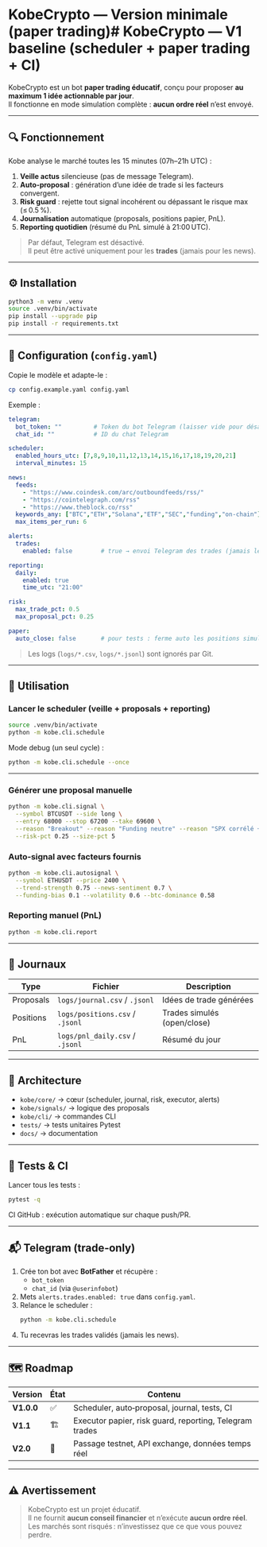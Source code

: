 # KobeCrypto — Version minimale (paper trading)# KobeCrypto — V1 baseline (scheduler + paper trading + CI)

KobeCrypto est un bot **paper trading éducatif**, conçu pour proposer **au maximum 1 idée actionnable par jour**.  
Il fonctionne en mode simulation complète : **aucun ordre réel** n’est envoyé.

---

## 🔍 Fonctionnement

Kobe analyse le marché toutes les 15 minutes (07h–21h UTC) :

1. **Veille actus** silencieuse (pas de message Telegram).  
2. **Auto‑proposal** : génération d’une idée de trade si les facteurs convergent.  
3. **Risk guard** : rejette tout signal incohérent ou dépassant le risque max (≤ 0.5 %).  
4. **Journalisation** automatique (proposals, positions papier, PnL).  
5. **Reporting quotidien** (résumé du PnL simulé à 21:00 UTC).  

> Par défaut, Telegram est désactivé.  
> Il peut être activé uniquement pour les **trades** (jamais pour les news).

---

## ⚙️ Installation

```bash
python3 -m venv .venv
source .venv/bin/activate
pip install --upgrade pip
pip install -r requirements.txt
```

---

## 🧩 Configuration (`config.yaml`)

Copie le modèle et adapte-le :
```bash
cp config.example.yaml config.yaml
```

Exemple :
```yaml
telegram:
  bot_token: ""         # Token du bot Telegram (laisser vide pour désactiver)
  chat_id: ""           # ID du chat Telegram

scheduler:
  enabled_hours_utc: [7,8,9,10,11,12,13,14,15,16,17,18,19,20,21]
  interval_minutes: 15

news:
  feeds:
    - "https://www.coindesk.com/arc/outboundfeeds/rss/"
    - "https://cointelegraph.com/rss"
    - "https://www.theblock.co/rss"
  keywords_any: ["BTC","ETH","Solana","ETF","SEC","funding","on-chain"]
  max_items_per_run: 6

alerts:
  trades:
    enabled: false        # true → envoi Telegram des trades (jamais les news)

reporting:
  daily:
    enabled: true
    time_utc: "21:00"

risk:
  max_trade_pct: 0.5
  max_proposal_pct: 0.25

paper:
  auto_close: false       # pour tests : ferme auto les positions simulées
```

> Les logs (`logs/*.csv`, `logs/*.jsonl`) sont ignorés par Git.

---

## 🚀 Utilisation

### Lancer le scheduler (veille + proposals + reporting)
```bash
source .venv/bin/activate
python -m kobe.cli.schedule
```

Mode debug (un seul cycle) :
```bash
python -m kobe.cli.schedule --once
```

---

### Générer une proposal manuelle
```bash
python -m kobe.cli.signal \
  --symbol BTCUSDT --side long \
  --entry 68000 --stop 67200 --take 69600 \
  --reason "Breakout" --reason "Funding neutre" --reason "SPX corrélé +" \
  --risk-pct 0.25 --size-pct 5
```

### Auto‑signal avec facteurs fournis
```bash
python -m kobe.cli.autosignal \
  --symbol ETHUSDT --price 2400 \
  --trend-strength 0.75 --news-sentiment 0.7 \
  --funding-bias 0.1 --volatility 0.6 --btc-dominance 0.58
```

### Reporting manuel (PnL)
```bash
python -m kobe.cli.report
```

---

## 📂 Journaux

| Type | Fichier | Description |
|------|----------|-------------|
| Proposals | `logs/journal.csv` / `.jsonl` | Idées de trade générées |
| Positions | `logs/positions.csv` / `.jsonl` | Trades simulés (open/close) |
| PnL | `logs/pnl_daily.csv` / `.jsonl` | Résumé du jour |

---

## 🧠 Architecture

- `kobe/core/` → cœur (scheduler, journal, risk, executor, alerts)
- `kobe/signals/` → logique des proposals
- `kobe/cli/` → commandes CLI
- `tests/` → tests unitaires Pytest
- `docs/` → documentation

---

## 🧪 Tests & CI

Lancer tous les tests :
```bash
pytest -q
```

CI GitHub : exécution automatique sur chaque push/PR.

---

## 📬 Telegram (trade‑only)

1. Crée ton bot avec **BotFather** et récupère :
   - `bot_token`
   - `chat_id` (via `@userinfobot`)
2. Mets `alerts.trades.enabled: true` dans `config.yaml`.
3. Relance le scheduler :
   ```bash
   python -m kobe.cli.schedule
   ```
4. Tu recevras les trades validés (jamais les news).

---

## 🗺️ Roadmap

| Version | État | Contenu |
|----------|------|---------|
| **V1.0.0** | ✅ | Scheduler, auto‑proposal, journal, tests, CI |
| **V1.1** | 🏗️ | Executor papier, risk guard, reporting, Telegram trades |
| **V2.0** | 🚧 | Passage testnet, API exchange, données temps réel |

---

## ⚠️ Avertissement

> KobeCrypto est un projet éducatif.  
> Il ne fournit **aucun conseil financier** et n’exécute **aucun ordre réel**.  
> Les marchés sont risqués : n’investissez que ce que vous pouvez perdre.